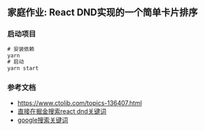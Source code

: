 
## 家庭作业: React DND实现的一个简单卡片排序

### 启动项目
``` js
# 安装依赖
yarn 
# 启动
yarn start
```

### 参考文档
- https://www.ctolib.com/topics-136407.html
- [直接在掘金搜索react dnd关键词](https://juejin.im/post/5c92e7fc6fb9a070e5529322)
- [google搜索关键词](https://www.google.com/search?sxsrf=ALeKk03enMxWIhyQkoO6aNhCC5pHbobM4w%3A1582978176365&ei=gFRaXs75FcfmwQPbipaQDg&q=React+DnD&oq=React+DnD&gs_l=psy-ab.3..35i39i19j35i39l2j0l2j0i203l4j0.2749041.2749041..2749292...0.0..0.135.350.0j3......0....2j1..gws-wiz.......0i7i30j0i30.v7cECLbHtYg&ved=0ahUKEwjOuY6f3fbnAhVHc3AKHVuFBeIQ4dUDCAs&uact=5)